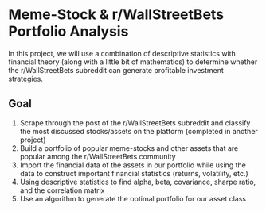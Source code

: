 # Meme-Stock & r/WallStreetBets Portfolio Analysis
In this project, we will use a combination of descriptive statistics with financial theory (along with a little bit of mathematics) to determine whether the r/WallStreetBets subreddit can generate profitable investment strategies.

## Goal

1. Scrape through the post of the r/WallStreetBets subreddit and classify the most discussed stocks/assets on the platform (completed in another project)
2. Build a portfolio of popular meme-stocks and other assets that are popular among the r/WallStreetBets community
3. Import the financial data of the assets in our portfolio while using the data to construct important financial statistics (returns, volatility, etc.)
4. Using descriptive statistics to find alpha, beta, covariance, sharpe ratio, and the correlation matrix
5. Use an algorithm to generate the optimal portfolio for our asset class
